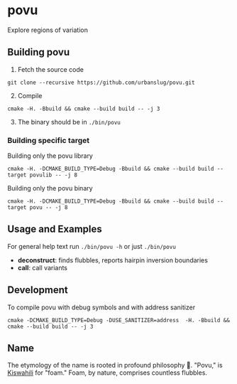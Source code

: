 # povu

Explore regions of variation

## Building povu


1. Fetch the source code
```
git clone --recursive https://github.com/urbanslug/povu.git
```

2. Compile
```
cmake -H. -Bbuild && cmake --build build -- -j 3
```

3. The binary should be in `./bin/povu`


### Building specific target

Building only the povu library

```
cmake -H. -DCMAKE_BUILD_TYPE=Debug -Bbuild && cmake --build build --target povulib -- -j 8
```

Building only the povu binary

```
cmake -H. -DCMAKE_BUILD_TYPE=Debug -Bbuild && cmake --build build --target povu -- -j 8
```

## Usage and Examples

For general help text run `./bin/povu -h` or just `./bin/povu`

 - **deconstruct**: finds flubbles, reports hairpin inversion boundaries
 - **call**: call variants 


## Development

To compile povu with debug symbols and with address sanitizer

```
cmake -DCMAKE_BUILD_TYPE=Debug -DUSE_SANITIZER=address  -H. -Bbuild && cmake --build build -- -j 3
```

## Name

The etymology of the name is rooted in profound philosophy 🤔. "Povu," is [Kiswahili](https://en.wikipedia.org/wiki/Swahili_language) for "foam." Foam, by nature, comprises countless flubbles.
